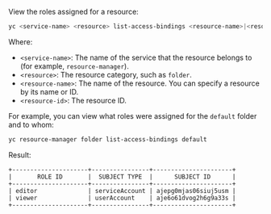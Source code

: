 View the roles assigned for a resource:

```bash
yc <service-name> <resource> list-access-bindings <resource-name>|<resource-id>
```

Where:

* `<service-name>`: The name of the service that the resource belongs to (for example, `resource-manager`).
* `<resource>`: The resource category, such as `folder`.
* `<resource-name>`: The name of the resource. You can specify a resource by its name or ID.
* `<resource-id>`: The resource ID.

For example, you can view what roles were assigned for the `default` folder and to whom:

```bash
yc resource-manager folder list-access-bindings default
```

Result:
```
+---------------------+----------------+----------------------+
|       ROLE ID       |  SUBJECT TYPE  |      SUBJECT ID      |
+---------------------+----------------+----------------------+
| editor              | serviceAccount | ajepg0mjas06siuj5usm |
| viewer              | userAccount    | aje6o61dvog2h6g9a33s |
+---------------------+----------------+----------------------+
```
